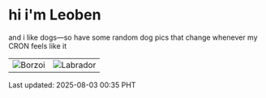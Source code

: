 # hi i'm Leoben

and i like dogs—so have some random dog pics that change whenever my CRON feels like it

|  |  |
|--------|----------|
| ![Borzoi](https://random-dog-vercel.vercel.app/api/random-borzoi?v=1754152516) | ![Labrador](https://random-dog-vercel.vercel.app/api/random-labrador?v=1754152516) |

Last updated: 2025-08-03 00:35 PHT
